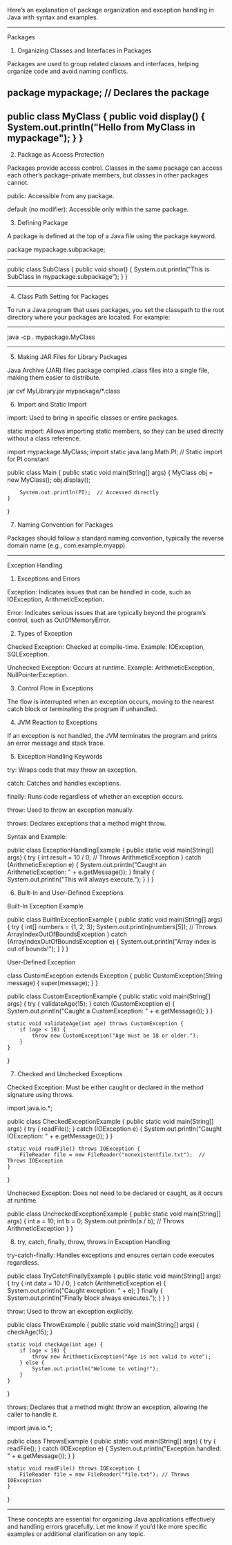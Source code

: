Here’s an explanation of package organization and exception handling in Java with syntax and examples.


---


Packages

1. Organizing Classes and Interfaces in Packages

Packages are used to group related classes and interfaces, helping organize code and avoid naming conflicts.

package mypackage;  // Declares the package
---

public class MyClass {
    public void display() {
        System.out.println("Hello from MyClass in mypackage");
    }
}
---

2. Package as Access Protection

Packages provide access control. Classes in the same package can access each other’s package-private members, but classes in other packages cannot.

public: Accessible from any package.

default (no modifier): Accessible only within the same package.


3. Defining Package

A package is defined at the top of a Java file using the package keyword.

package mypackage.subpackage;

---

public class SubClass {
    public void show() {
        System.out.println("This is SubClass in mypackage.subpackage");
    }
}



---



4. Class Path Setting for Packages

To run a Java program that uses packages, you set the classpath to the root directory where your packages are located. For example:


---




java -cp . mypackage.MyClass


---



5. Making JAR Files for Library Packages

Java Archive (JAR) files package compiled .class files into a single file, making them easier to distribute.

jar cvf MyLibrary.jar mypackage/*.class

6. Import and Static Import

import: Used to bring in specific classes or entire packages.

static import: Allows importing static members, so they can be used directly without a class reference.


import mypackage.MyClass;
import static java.lang.Math.PI;  // Static import for PI constant

public class Main {
    public static void main(String[] args) {
        MyClass obj = new MyClass();
        obj.display();

        System.out.println(PI);  // Accessed directly
    }
}

7. Naming Convention for Packages

Packages should follow a standard naming convention, typically the reverse domain name (e.g., com.example.myapp).


---

Exception Handling

1. Exceptions and Errors

Exception: Indicates issues that can be handled in code, such as IOException, ArithmeticException.

Error: Indicates serious issues that are typically beyond the program’s control, such as OutOfMemoryError.


2. Types of Exception

Checked Exception: Checked at compile-time. Example: IOException, SQLException.

Unchecked Exception: Occurs at runtime. Example: ArithmeticException, NullPointerException.


3. Control Flow in Exceptions

The flow is interrupted when an exception occurs, moving to the nearest catch block or terminating the program if unhandled.

4. JVM Reaction to Exceptions

If an exception is not handled, the JVM terminates the program and prints an error message and stack trace.

5. Exception Handling Keywords

try: Wraps code that may throw an exception.

catch: Catches and handles exceptions.

finally: Runs code regardless of whether an exception occurs.

throw: Used to throw an exception manually.

throws: Declares exceptions that a method might throw.


Syntax and Example:

public class ExceptionHandlingExample {
    public static void main(String[] args) {
        try {
            int result = 10 / 0;  // Throws ArithmeticException
        } catch (ArithmeticException e) {
            System.out.println("Caught an ArithmeticException: " + e.getMessage());
        } finally {
            System.out.println("This will always execute.");
        }
    }
}

6. Built-In and User-Defined Exceptions

Built-In Exception Example

public class BuiltInExceptionExample {
    public static void main(String[] args) {
        try {
            int[] numbers = {1, 2, 3};
            System.out.println(numbers[5]);  // Throws ArrayIndexOutOfBoundsException
        } catch (ArrayIndexOutOfBoundsException e) {
            System.out.println("Array index is out of bounds!");
        }
    }
}

User-Defined Exception

class CustomException extends Exception {
    public CustomException(String message) {
        super(message);
    }
}

public class CustomExceptionExample {
    public static void main(String[] args) {
        try {
            validateAge(15);
        } catch (CustomException e) {
            System.out.println("Caught a CustomException: " + e.getMessage());
        }
    }

    static void validateAge(int age) throws CustomException {
        if (age < 18) {
            throw new CustomException("Age must be 18 or older.");
        }
    }
}

7. Checked and Unchecked Exceptions

Checked Exception: Must be either caught or declared in the method signature using throws.


import java.io.*;

public class CheckedExceptionExample {
    public static void main(String[] args) {
        try {
            readFile();
        } catch (IOException e) {
            System.out.println("Caught IOException: " + e.getMessage());
        }
    }

    static void readFile() throws IOException {
        FileReader file = new FileReader("nonexistentfile.txt");  // Throws IOException
    }
}

Unchecked Exception: Does not need to be declared or caught, as it occurs at runtime.


public class UncheckedExceptionExample {
    public static void main(String[] args) {
        int a = 10;
        int b = 0;
        System.out.println(a / b);  // Throws ArithmeticException
    }
}

8. try, catch, finally, throw, throws in Exception Handling

try-catch-finally: Handles exceptions and ensures certain code executes regardless.


public class TryCatchFinallyExample {
    public static void main(String[] args) {
        try {
            int data = 10 / 0;
        } catch (ArithmeticException e) {
            System.out.println("Caught exception: " + e);
        } finally {
            System.out.println("Finally block always executes.");
        }
    }
}

throw: Used to throw an exception explicitly.


public class ThrowExample {
    public static void main(String[] args) {
        checkAge(15);
    }

    static void checkAge(int age) {
        if (age < 18) {
            throw new ArithmeticException("Age is not valid to vote");
        } else {
            System.out.println("Welcome to voting!");
        }
    }
}

throws: Declares that a method might throw an exception, allowing the caller to handle it.


import java.io.*;

public class ThrowsExample {
    public static void main(String[] args) {
        try {
            readFile();
        } catch (IOException e) {
            System.out.println("Exception handled: " + e.getMessage());
        }
    }

    static void readFile() throws IOException {
        FileReader file = new FileReader("file.txt"); // Throws IOException
    }
}


---

These concepts are essential for organizing Java applications effectively and handling errors gracefully. Let me know if you’d like more specific examples or additional clarification on any topic.

  

